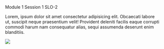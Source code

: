 Module 1 Session 1 SLO-2

Lorem, ipsum dolor sit amet consectetur adipisicing elit. Obcaecati labore ut, suscipit neque praesentium velit! Provident deleniti facilis eaque corrupti commodi harum nam consequatur alias, sequi assumenda deserunt enim blanditiis.


<img class="imgLarge" src="./Resources/M1/dev-tools.png" />
